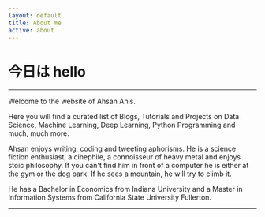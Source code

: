 ```yaml
---
layout: default
title: About me
active: about
---
```


<p><h1>今日は hello</h1></p>

___

Welcome to the website of Ahsan Anis.

Here you will find a curated list of Blogs, Tutorials and Projects on Data Science, Machine Learning, Deep Learning, Python Programming and much, much more.

Ahsan enjoys writing, coding and tweeting aphorisms. He is a science fiction enthusiast, a cinephile, a connoisseur of heavy metal and enjoys stoic philosophy. If you can't find him in front of a computer he is either at the gym or the dog park. If he sees a mountain, he will try to climb it.

He has a Bachelor in Economics from Indiana University and a Master in Information Systems from California State University Fullerton.

___




 





